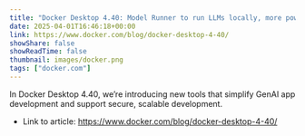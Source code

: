 ```yaml
---
title: "Docker Desktop 4.40: Model Runner to run LLMs locally, more powerful Docker AI Agent, and expanded AI Tools Catalog"
date: 2025-04-01T16:46:18+00:00
link: https://www.docker.com/blog/docker-desktop-4-40/
showShare: false
showReadTime: false
thumbnail: images/docker.png
tags: ["docker.com"]
---
```

In Docker Desktop 4.40, we’re introducing new tools that simplify GenAI app development and support secure, scalable development.

- Link to article: https://www.docker.com/blog/docker-desktop-4-40/